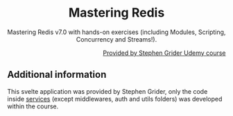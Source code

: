 <h1 align="center">
  Mastering Redis
</h1>

<p align="center">
  Mastering Redis v7.0 with hands-on exercises (including Modules, Scripting, Concurrency and Streams!).
</p>

<p align="right">
  <a href="https://www.udemy.com/course/redis-the-complete-developers-guide-p/">Provided by Stephen Grider Udemy course</a>
</p>

## Additional information

This svelte application was provided by Stephen Grider, only the code inside [services](src/services) (except middlewares, auth and utils folders) was developed within the course.
